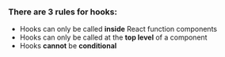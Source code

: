 ### There are 3 rules for hooks:
- Hooks can only be called **inside** React function components
- Hooks can only be called at the **top level** of a component
- Hooks **cannot** be **conditional**

